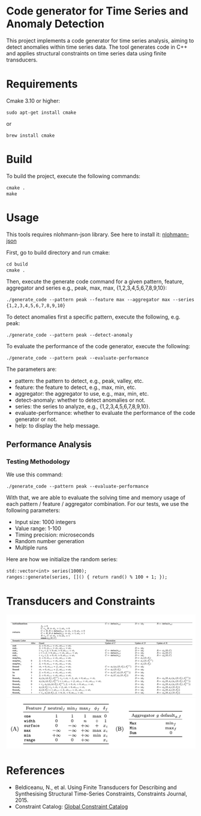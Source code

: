 # Code generator for Time Series and Anomaly Detection

This project implements a code generator for time series analysis, aiming to detect anomalies within time series data. 
The tool generates code in C++ and applies structural constraints on time series data using finite transducers.
# Requirements
Cmake 3.10 or higher:
```
sudo apt-get install cmake
```
or 
```
brew install cmake
```

# Build
To build the project, execute the following commands:
```
cmake .
make
```
# Usage
This tools requires nlohmann-json library. See here to install it: [nlohmann-json](https://github.com/nlohmann/json)

First, go to build directory and run cmake:
```
cd build
cmake .
```

Then, execute the generate code command for a given pattern, feature, aggregator and series e.g., peak, max, max, {1,2,3,4,5,6,7,8,9,10}:
```
./generate_code --pattern peak --feature max --aggregator max --series {1,2,3,4,5,6,7,8,9,10}
```
To detect anomalies first a specific pattern, execute the following, e.g. peak:
```
./generate_code --pattern peak --detect-anomaly
```
To evaluate the performance of the code generator, execute the following:
```
./generate_code --pattern peak --evaluate-performance
```
The parameters are:
- pattern: the pattern to detect, e.g., peak, valley, etc.
- feature: the feature to detect, e.g., max, min, etc.
- aggregator: the aggregator to use, e.g., max, min, etc.
- detect-anomaly: whether to detect anomalies or not.
- series: the series to analyze, e.g., {1,2,3,4,5,6,7,8,9,10}.
- evaluate-performance: whether to evaluate the performance of the code generator or not.
- help: to display the help message.

## Performance Analysis

### Testing Methodology
We use this command:
```
./generate_code --pattern peak --evaluate-performance
```
With that, we are able to evaluate the solving time and memory usage of each pattern / feature / aggregator combination. 
For our tests, we use the following parameters:
- Input size: 1000 integers
- Value range: 1-100
- Timing precision: microseconds
- Random number generation
- Multiple runs

Here are how we initialize the random series:
```
std::vector<int> series(1000);
ranges::generate(series, []() { return rand() % 100 + 1; });
```

# Transducers and Constraints
![transducer](/.github/images/transducer.png)
![constraint](/.github/images/constraint.png)

# References
- Beldiceanu, N., et al. Using Finite Transducers for Describing and Synthesising Structural Time-Series Constraints, Constraints Journal, 2015.
- Constraint Catalog: [Global Constraint Catalog](https://arxiv.org/abs/1609.08925)
